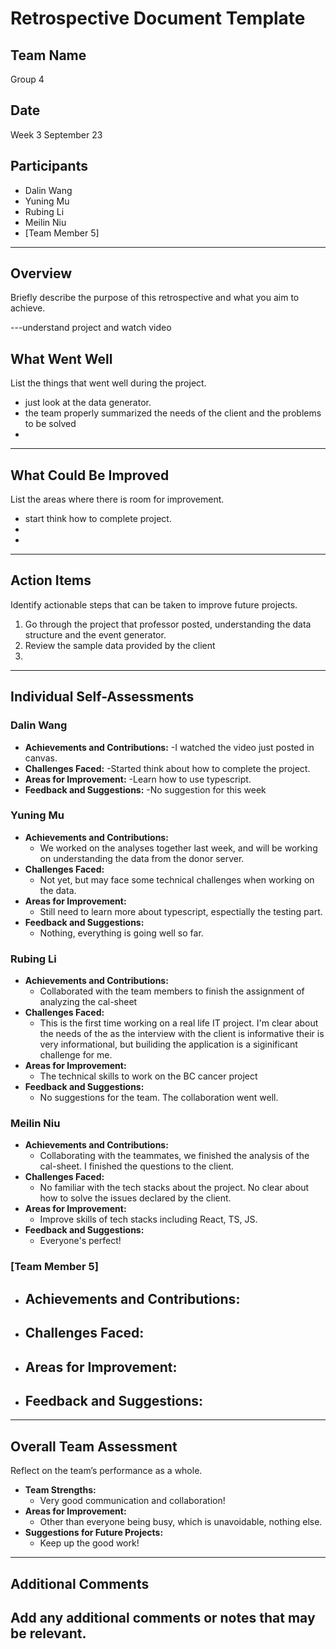 # Retrospective Document Template

## Team Name
Group 4

## Date
Week 3 September 23

## Participants
- Dalin Wang
- Yuning Mu
- Rubing Li
- Meilin Niu
- [Team Member 5]

---

## Overview
Briefly describe the purpose of this retrospective and what you aim to achieve.

---understand project and watch video

## What Went Well
List the things that went well during the project.
- just look at the data generator.
- the team properly summarized the needs of the client and the problems to be solved 
-

---

## What Could Be Improved
List the areas where there is room for improvement.
- start think how to complete project.
-
-

---

## Action Items
Identify actionable steps that can be taken to improve future projects.
1. Go through the project that professor posted, understanding the data structure and the event generator.
2. Review the sample data provided by the client
3.

---

## Individual Self-Assessments
### Dalin Wang
- **Achievements and Contributions:**
  -I watched the video just posted in canvas.
- **Challenges Faced:**
  -Started think about how to complete the project.
- **Areas for Improvement:**
  -Learn how to use typescript.
- **Feedback and Suggestions:**
  -No suggestion for this week

### Yuning Mu
- **Achievements and Contributions:**
  - We worked on the analyses together last week, and will be working on understanding the data from the donor server.
- **Challenges Faced:**
  - Not yet, but may face some technical challenges when working on the data.
- **Areas for Improvement:**
  - Still need to learn more about typescript, espectially the testing part.
- **Feedback and Suggestions:**
  - Nothing, everything is going well so far.

### Rubing Li
- **Achievements and Contributions:**
  - Collaborated with the team members to finish the assignment of analyzing the cal-sheet 
- **Challenges Faced:**
  - This is the first time working on a real life IT project. I'm clear about the needs of the as the interview with the client is informative their is very informational, but builiding the application is a siginificant challenge for me.  
- **Areas for Improvement:**
  - The technical skills to work on the BC cancer project
- **Feedback and Suggestions:**
  - No suggestions for the team. The collaboration went well. 

### Meilin Niu
- **Achievements and Contributions:**
  - Collaborating with the teammates, we finished the analysis of the cal-sheet. I finished the questions to the client.
- **Challenges Faced:**
  - No familiar with the tech stacks about the project. No clear about how to solve the issues declared by the client.
- **Areas for Improvement:**
  - Improve skills of tech stacks including React, TS, JS.
- **Feedback and Suggestions:**
  - Everyone's perfect!

### [Team Member 5]
- **Achievements and Contributions:**
  -
- **Challenges Faced:**
  -
- **Areas for Improvement:**
  -
- **Feedback and Suggestions:**
  -

---

## Overall Team Assessment
Reflect on the team’s performance as a whole.
- **Team Strengths:**
  - Very good communication and collaboration!
- **Areas for Improvement:**
  - Other than everyone being busy, which is unavoidable, nothing else.
- **Suggestions for Future Projects:**
  - Keep up the good work!

---

## Additional Comments
Add any additional comments or notes that may be relevant.
-

